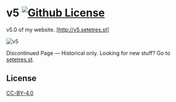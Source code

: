 v5 [![Github License](https://img.shields.io/github/license/setetres/v5.svg)](https://github.com/setetres/v5/blob/master/LICENSE)
==

v5.0 of my website. [http://v5.setetres.st]

![v5](http://files.setetres.st/img/v5-desktop.png?v=1&raw=true)

Discontinued Page &#8212; Historical only. Looking for new stuff? Go to [setetres.st].

License
-------

[CC-BY-4.0]

[setetres.st]: http://setetres.st
[http://v5.setetres.st]: http://v5.setetres.st
[CC-BY-4.0]: http://creativecommons.org/licenses/by/4.0
